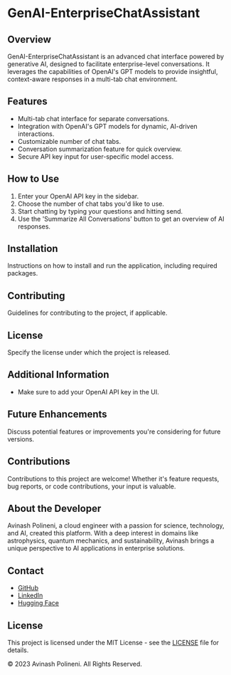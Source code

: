 # GenAI-EnterpriseChatAssistant

## Overview
GenAI-EnterpriseChatAssistant is an advanced chat interface powered by generative AI, designed to facilitate enterprise-level conversations. It leverages the capabilities of OpenAI's GPT models to provide insightful, context-aware responses in a multi-tab chat environment.

## Features
- Multi-tab chat interface for separate conversations.
- Integration with OpenAI's GPT models for dynamic, AI-driven interactions.
- Customizable number of chat tabs.
- Conversation summarization feature for quick overview.
- Secure API key input for user-specific model access.

## How to Use
1. Enter your OpenAI API key in the sidebar.
2. Choose the number of chat tabs you'd like to use.
3. Start chatting by typing your questions and hitting send.
4. Use the 'Summarize All Conversations' button to get an overview of AI responses.

## Installation
Instructions on how to install and run the application, including required packages.

## Contributing
Guidelines for contributing to the project, if applicable.

## License
Specify the license under which the project is released.

## Additional Information
- Make sure to add your OpenAI API key in the UI.

## Future Enhancements
Discuss potential features or improvements you're considering for future versions.

## Contributions
Contributions to this project are welcome! Whether it's feature requests, bug reports, or code contributions, your input is valuable.

## About the Developer
Avinash Polineni, a cloud engineer with a passion for science, technology, and AI, created this platform. With a deep interest in domains like astrophysics, quantum mechanics, and sustainability, Avinash brings a unique perspective to AI applications in enterprise solutions.

## Contact
- [GitHub](https://github.com/polineniavinash)
- [LinkedIn](https://linkedin.com/in/avinash-polineni/)
- [Hugging Face](https://huggingface.co/AvinashPolineni)

## License
This project is licensed under the MIT License - see the [LICENSE](LICENSE) file for details.

© 2023 Avinash Polineni. All Rights Reserved.